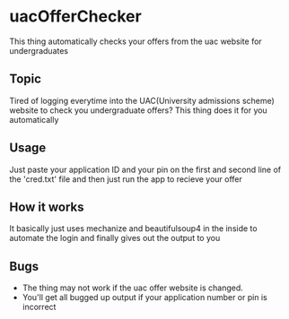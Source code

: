 # uacOfferChecker
This thing automatically checks your offers from the uac website for undergraduates

Topic
----

Tired of logging everytime into the UAC(University admissions scheme) website to check you undergraduate offers?
This thing does it for you automatically

Usage
----

Just paste your application ID and your pin on the first and second line of the 'cred.txt' file and then just run the app to recieve your offer


How it works
-----------

It basically just uses mechanize and beautifulsoup4 in the inside to automate the login and finally gives out the output to you


Bugs
----

- The thing may not work if the uac offer website is changed.
- You'll get all bugged up output if your application number or pin is incorrect

